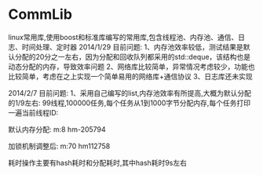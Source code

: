 CommLib
=======

linux常用库,使用boost和标准库编写的常用库,包含线程池、内存池、通信、日志、时间处理、定时器
2014/1/29
目前问题:
1、内存池效率较低，测试结果是默认分配的20分之一左右，因为分配和回收队列都采用的std::deque，该结构也是动态分配的内存，导致效率问题
2、网络库比较简单，异常情况考虑较少，功能也比较简单，考虑在之上实现一个简单易用的网络库+通信协议
3、日志库还未实现

2014/2/7
目前问题:
1、采用自己编写的list,内存池效率有所提高,大概为默认分配的1/9左右:
99线程,100000任务,每个任务从1到1000字节分配内存,每个任务打印一遍当前线程ID:

默认内存分配:
m:8 hm-205794

加锁机制调整后:
m:70 hm112758

耗时操作主要有hash耗时和分配耗时,其中hash耗时9s左右


